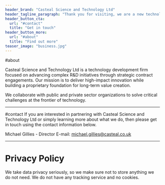 ```yaml
---
header_brand: "Casteal Science and Technology Ltd"
header_tagline_paragraph: "Thank you for visiting, we are a new technology business currently focused on developing our first projects behind the scenes. While our website isn't quite ready yet, we look forward to sharing more with you soon."
header_button_cta:
  url: "#contact"
  title: "Get in touch"
header_button_more:
  url: "#about"
  title: "Find out more"
teaser_image: "business.jpg"
---
```


#about

Casteal Science and Technology Ltd is a technology development firm focused on advancing complex R&D initiatives through strategic contract engagements. Our mission is to deliver high-impact innovation while building a proprietary foundation for long-term value creation.

We collaborate with public and private sector organizations to solve critical challenges at the frontier of technology.

---
#contact
If you are interested in partnering with Casteal Science and Technology Ltd or simply learning more about what we do, then please get in touch using the contact information below.

Michael Gillies - Director
E-mail: michael.gillies@casteal.co.uk

---

# Privacy Policy

We take data privacy seriously, so we make sure not to store anything we do not need. We do not have any tracking service and no cookies.
